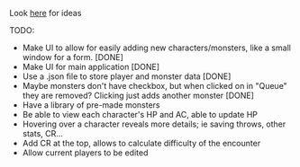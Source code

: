 Look [here](https://www.reddit.com/r/DMAcademy/comments/138kaxp/looking_for_suggestions_for_an_initiative_tracker/) for ideas

TODO:
- Make UI to allow for easily adding new characters/monsters, like a small window for a form. [DONE]
- Make UI for main application [DONE]
- Use a .json file to store player and monster data [DONE]
- Maybe monsters don't have checkbox, but when clicked on in "Queue" they are removed? Clicking just adds another monster [DONE]
- Have a library of pre-made monsters
- Be able to view each character's HP and AC, able to update HP
- Hovering over a character reveals more details; ie saving throws, other stats, CR...
- Add CR at the top, allows to calculate difficulty of the encounter
- Allow current players to be edited
